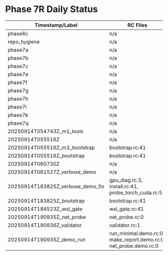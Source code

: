 # Phase 7R Daily Status

| Timestamp/Label | RC Files |
|---|---|
| phase6c | n/a |
| repo_hygiene | n/a |
| phase7a | n/a |
| phase7b | n/a |
| phase7c | n/a |
| phase7e | n/a |
| phase7f | n/a |
| phase7g | n/a |
| phase7h | n/a |
| phase7i | n/a |
| phase7k | n/a |
| phase7q | n/a |
| 20250914T054743Z_m1_tools | n/a |
| 20250914T055516Z | n/a |
| 20250914T055516Z_m3_bootstrap | bootstrap.rc:41 |
| 20250914T055516Z_bootstrap | bootstrap.rc:41 |
| 20250914T060730Z | n/a |
| 20250914T061527Z_verbose_demo | n/a |
| 20250914T183825Z_verbose_demo_fix | gpu_diag.rc:3, install.rc:41, probe_torch_cuda.rc:5 |
| 20250914T183825Z_bootstrap | bootstrap.rc:41 |
| 20250914T184523Z_wsl_gate | wsl_gate.rc:41 |
| 20250914T190935Z_net_probe | net_probe.rc:0 |
| 20250914T190936Z_validator | validator.rc:1 |
| 20250914T190935Z_demo_run | run_minimal.demo.rc:0, make_report.demo.rc:0, net_probe.demo.rc:0 |
